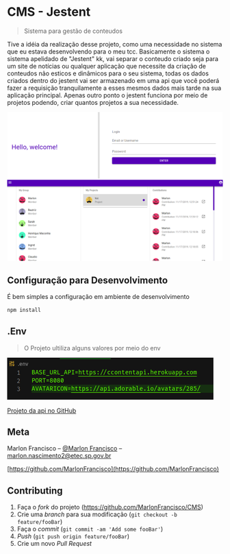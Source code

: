 # CMS - Jestent
> Sistema para gestão de conteudos

Tive a idéia da realização desse projeto, como uma necessidade no sistema que eu estava desenvolvendo para o meu tcc. Basicamente o sistema o sistema apelidado de "Jestent" kk, vai separar o conteudo criado seja para um site de notícias ou qualquer aplicação que necessite da criação de conteudos não esticos e dinâmicos para o seu sistema, todas os dados criados dentro do jestent vai ser armazenado em uma api que você poderá fazer a requisição tranquilamente a esses mesmos dados mais tarde na sua aplicação principal. Apenas outro ponto o jestent funciona por meio de projetos podendo, criar quantos projetos a sua necessidade.

![](./lib/assets/img/login.png)
![](./lib/assets/img/home.png)

## Configuração para Desenvolvimento

É bem simples a configuração em ambiente de desenvolvimento

```sh
npm install
```

## .Env

> O Projeto ultiliza alguns valores por meio do env

![](./lib/assets/img/env.png)

[Projeto da api no GitHub](https://github.com/MarlonFrancisco/Api-rest-mongo-Typescript-JWT)

## Meta

Marlon Francisco – [@Marlon Francisco](https://www.linkedin.com/in/marlon-francisco-a8ab2215b/) – marlon.nascimento2@etec.sp.gov.br

[https://github.com/MarlonFrancisco](https://github.com/MarlonFrancisco)

## Contributing

1. Faça o _fork_ do projeto (<https://github.com/MarlonFrancisco/CMS>)
2. Crie uma _branch_ para sua modificação (`git checkout -b feature/fooBar`)
3. Faça o _commit_ (`git commit -am 'Add some fooBar'`)
4. _Push_ (`git push origin feature/fooBar`)
5. Crie um novo _Pull Request_
